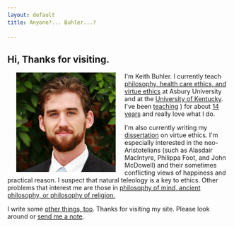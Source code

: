 ```yaml
---
layout: default
title: Anyone?... Buhler...?  

--- 
```


## Hi, Thanks for visiting. 

<img src="/img/face3.jpg" alt="Keith" align="left" hspace="20" height="225" width="225">

I'm Keith Buhler. I currently teach [philosophy, health care ethics, and virtue ethics](/teaching) at Asbury University and at the [University of Kentucky](https://philosophy.as.uky.edu/users/kebu226). I've been [teaching](http://www.ratemyprofessors.com/ShowRatings.jsp?tid=1822771) ) for about [14 years](/Buhler-CV) and really love what I do.

I'm also currently writing my [dissertation](/research) on virtue ethics. I'm  especially interested in the neo-Aristotelians (such as Alasdair MacIntyre, Philippa Foot, and John McDowell) and their sometimes conflicting views of happiness and practical reason. I suspect that natural teleology is a key to ethics. Other problems that interest me are those in [philosophy of mind, ancient philosophy, or philosophy of religion.](https://uky.academia.edu/KeithBuhler)


I write some [other things, too](http://www.readingintentionally.com). Thanks for visiting my site. Please look around or [send me a note](emailto:keithedbuhler@gmail.com). 

